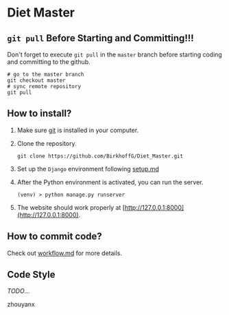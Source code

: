 # Diet Master

## `git pull` Before Starting and Committing!!!

Don't forget to execute `git pull` in the `master` branch before starting coding and committing to the github.  

```
# go to the master branch
git checkout master
# sync remote repository
git pull
```

## How to install?

1. Make sure [git](https://git-scm.com/downloads) is installed in your computer.

2. Clone the repository.

   ```
   git clone https://github.com/BirkhoffG/Diet_Master.git
   ```

3. Set up the `Django` environment following [setup.md](docs/setup.md)

4. After the Python environment is activated, you can run the server.
   ```
   (venv) > python manage.py runserver
   ```

5. The website should work properly at [http://127.0.0.1:8000](http://127.0.0.1:8000).

## How to commit code?

Check out [workflow.md](docs/workflow.md) for more details.

## Code Style

*TODO*...

zhouyanx